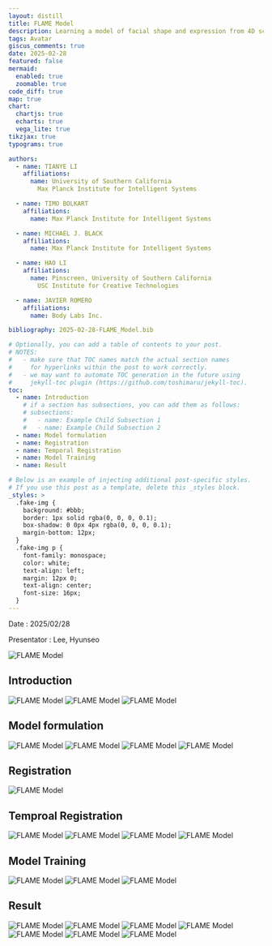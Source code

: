 ```yaml
---
layout: distill
title: FLAME Model
description: Learning a model of facial shape and expression from 4D scans
tags: Avatar
giscus_comments: true
date: 2025-02-28
featured: false
mermaid:
  enabled: true
  zoomable: true
code_diff: true
map: true
chart:
  chartjs: true
  echarts: true
  vega_lite: true
tikzjax: true
typograms: true

authors:
  - name: TIANYE LI
    affiliations:
      name: University of Southern California
        Max Planck Institute for Intelligent Systems

  - name: TIMO BOLKART
    affiliations:
      name: Max Planck Institute for Intelligent Systems

  - name: MICHAEL J. BLACK
    affiliations:
      name: Max Planck Institute for Intelligent Systems

  - name: HAO LI
    affiliations:
      name: Pinscreen, University of Southern California
        USC Institute for Creative Technologies

  - name: JAVIER ROMERO
    affiliations:
      name: Body Labs Inc.

bibliography: 2025-02-28-FLAME_Model.bib

# Optionally, you can add a table of contents to your post.
# NOTES:
#   - make sure that TOC names match the actual section names
#     for hyperlinks within the post to work correctly.
#   - we may want to automate TOC generation in the future using
#     jekyll-toc plugin (https://github.com/toshimaru/jekyll-toc).
toc:
  - name: Introduction
    # if a section has subsections, you can add them as follows:
    # subsections:
    #   - name: Example Child Subsection 1
    #   - name: Example Child Subsection 2
  - name: Model formulation
  - name: Registration
  - name: Temporal Registration
  - name: Model Training
  - name: Result

# Below is an example of injecting additional post-specific styles.
# If you use this post as a template, delete this _styles block.
_styles: >
  .fake-img {
    background: #bbb;
    border: 1px solid rgba(0, 0, 0, 0.1);
    box-shadow: 0 0px 4px rgba(0, 0, 0, 0.1);
    margin-bottom: 12px;
  }
  .fake-img p {
    font-family: monospace;
    color: white;
    text-align: left;
    margin: 12px 0;
    text-align: center;
    font-size: 16px;
  }
---
```


Date : 2025/02/28

Presentator : Lee, Hyunseo

<img src="/assets/img/20250228 FALME 이현서_page-0001.jpg" alt="FLAME Model" style="max-width:100%; height:auto;">

## Introduction

<img src="/assets/img/20250228 FALME 이현서_page-0002.jpg" alt="FLAME Model" style="max-width:100%; height:auto;">
<img src="/assets/img/20250228 FALME 이현서_page-0003.jpg" alt="FLAME Model" style="max-width:100%; height:auto;">
<img src="/assets/img/20250228 FALME 이현서_page-0004.jpg" alt="FLAME Model" style="max-width:100%; height:auto;">

## Model formulation

<img src="/assets/img/20250228 FALME 이현서_page-0005.jpg" alt="FLAME Model" style="max-width:100%; height:auto;">
<img src="/assets/img/20250228 FALME 이현서_page-0006.jpg" alt="FLAME Model" style="max-width:100%; height:auto;">
<img src="/assets/img/20250228 FALME 이현서_page-0007.jpg" alt="FLAME Model" style="max-width:100%; height:auto;">
<img src="/assets/img/20250228 FALME 이현서_page-0008.jpg" alt="FLAME Model" style="max-width:100%; height:auto;">

## Registration

<img src="/assets/img/20250228 FALME 이현서_page-0009.jpg" alt="FLAME Model" style="max-width:100%; height:auto;">

## Temproal Registration

<img src="/assets/img/20250228 FALME 이현서_page-0010.jpg" alt="FLAME Model" style="max-width:100%; height:auto;">
<img src="/assets/img/20250228 FALME 이현서_page-0011.jpg" alt="FLAME Model" style="max-width:100%; height:auto;">
<img src="/assets/img/20250228 FALME 이현서_page-0012.jpg" alt="FLAME Model" style="max-width:100%; height:auto;">
<img src="/assets/img/20250228 FALME 이현서_page-0013.jpg" alt="FLAME Model" style="max-width:100%; height:auto;">

## Model Training

<img src="/assets/img/20250228 FALME 이현서_page-0014.jpg" alt="FLAME Model" style="max-width:100%; height:auto;">
<img src="/assets/img/20250228 FALME 이현서_page-0015.jpg" alt="FLAME Model" style="max-width:100%; height:auto;">
<img src="/assets/img/20250228 FALME 이현서_page-0016.jpg" alt="FLAME Model" style="max-width:100%; height:auto;">

## Result

<img src="/assets/img/20250228 FALME 이현서_page-0017.jpg" alt="FLAME Model" style="max-width:100%; height:auto;">
<img src="/assets/img/20250228 FALME 이현서_page-0018.jpg" alt="FLAME Model" style="max-width:100%; height:auto;">
<img src="/assets/img/20250228 FALME 이현서_page-0019.jpg" alt="FLAME Model" style="max-width:100%; height:auto;">
<img src="/assets/img/20250228 FALME 이현서_page-0020.jpg" alt="FLAME Model" style="max-width:100%; height:auto;">
<img src="/assets/img/20250228 FALME 이현서_page-0021.jpg" alt="FLAME Model" style="max-width:100%; height:auto;">
<img src="/assets/img/20250228 FALME 이현서_page-0022.jpg" alt="FLAME Model" style="max-width:100%; height:auto;">
<img src="/assets/img/20250228 FALME 이현서_page-0023.jpg" alt="FLAME Model" style="max-width:100%; height:auto;">
